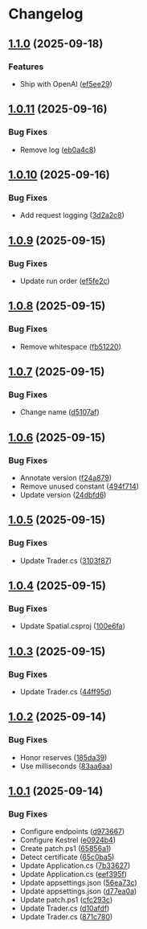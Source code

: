 # Changelog

## [1.1.0](https://github.com/sptlco/spatial/compare/spatial-cloud-1.0.11...spatial-cloud-1.1.0) (2025-09-18)


### Features

* Ship with OpenAI ([ef5ee29](https://github.com/sptlco/spatial/commit/ef5ee29006791437481c46ff8e98c53cbd2adf41))

## [1.0.11](https://github.com/sptlco/spatial/compare/spatial-cloud-1.0.10...spatial-cloud-1.0.11) (2025-09-16)


### Bug Fixes

* Remove log ([eb0a4c8](https://github.com/sptlco/spatial/commit/eb0a4c8a1b55b399409dfe7e7a905edba42fd5ef))

## [1.0.10](https://github.com/sptlco/spatial/compare/spatial-cloud-1.0.9...spatial-cloud-1.0.10) (2025-09-16)


### Bug Fixes

* Add request logging ([3d2a2c8](https://github.com/sptlco/spatial/commit/3d2a2c81e35731e5790c9096fd5b2d35c4bf3657))

## [1.0.9](https://github.com/sptlco/spatial/compare/spatial-cloud-1.0.8...spatial-cloud-1.0.9) (2025-09-15)


### Bug Fixes

* Update run order ([ef5fe2c](https://github.com/sptlco/spatial/commit/ef5fe2c5eca61d35b5b4cda4dc5c5b5d3dd28b41))

## [1.0.8](https://github.com/sptlco/spatial/compare/spatial-cloud-1.0.7...spatial-cloud-1.0.8) (2025-09-15)


### Bug Fixes

* Remove whitespace ([fb51220](https://github.com/sptlco/spatial/commit/fb512202f98b2c720fc134ff58d1da9538833909))

## [1.0.7](https://github.com/sptlco/spatial/compare/spatial-cloud-1.0.6...spatial-cloud-1.0.7) (2025-09-15)


### Bug Fixes

* Change name ([d5107af](https://github.com/sptlco/spatial/commit/d5107af0d81133030be692da698912edf41dda64))

## [1.0.6](https://github.com/sptlco/spatial/compare/spatial-cloud-1.0.5...spatial-cloud-1.0.6) (2025-09-15)


### Bug Fixes

* Annotate version ([f24a879](https://github.com/sptlco/spatial/commit/f24a87928da0daa218d3c5b6a1b3ee3c57d843a5))
* Remove unused constant ([494f714](https://github.com/sptlco/spatial/commit/494f714d9e1f786e1e3000dbfe64991d84aa55a4))
* Update version ([24dbfd6](https://github.com/sptlco/spatial/commit/24dbfd67b5392bfb7eb2197b08ef4bc29bdd1607))

## [1.0.5](https://github.com/sptlco/spatial/compare/spatial-cloud-1.0.4...spatial-cloud-1.0.5) (2025-09-15)


### Bug Fixes

* Update Trader.cs ([3103f87](https://github.com/sptlco/spatial/commit/3103f8704aa4d7624a80ce87748b22b64811ae8a))

## [1.0.4](https://github.com/sptlco/spatial/compare/spatial-cloud-1.0.3...spatial-cloud-1.0.4) (2025-09-15)


### Bug Fixes

* Update Spatial.csproj ([100e6fa](https://github.com/sptlco/spatial/commit/100e6fa6a169fc4c6de688e669852a5bad9e35c2))

## [1.0.3](https://github.com/sptlco/spatial/compare/spatial-cloud-1.0.2...spatial-cloud-1.0.3) (2025-09-15)


### Bug Fixes

* Update Trader.cs ([44ff95d](https://github.com/sptlco/spatial/commit/44ff95d1e0afe2ec85a229a749c2ea0f2d43da17))

## [1.0.2](https://github.com/sptlco/spatial/compare/spatial-cloud-1.0.1...spatial-cloud-1.0.2) (2025-09-14)


### Bug Fixes

* Honor reserves ([185da39](https://github.com/sptlco/spatial/commit/185da39017c55b56b40ca67a2308643028bfb5ac))
* Use milliseconds ([83aa6aa](https://github.com/sptlco/spatial/commit/83aa6aab4c9e36511a0d54ecb911d7e73facff61))

## [1.0.1](https://github.com/sptlco/spatial/compare/spatial-cloud-1.0.0...spatial-cloud-1.0.1) (2025-09-14)


### Bug Fixes

* Configure endpoints ([d973667](https://github.com/sptlco/spatial/commit/d973667e695bff40c3a5ce126bfc07fe22aad261))
* Configure Kestrel ([e0924b4](https://github.com/sptlco/spatial/commit/e0924b4dc7c2808cd3d2948a98ade282ade266df))
* Create patch.ps1 ([65856a1](https://github.com/sptlco/spatial/commit/65856a1ae4e4f58d5c35e1b4bf8d535a62ab9656))
* Detect certificate ([65c0ba5](https://github.com/sptlco/spatial/commit/65c0ba59fff666a8d4b5bd6afec9db14c664e4b8))
* Update Application.cs ([7b33627](https://github.com/sptlco/spatial/commit/7b33627541fde6a17155b4e1122ff2ffd435c4b0))
* Update Application.cs ([eef395f](https://github.com/sptlco/spatial/commit/eef395f1e7bea7a5ff0c32fb9cf22c8236e612fe))
* Update appsettings.json ([56ea73c](https://github.com/sptlco/spatial/commit/56ea73cc74e742439f842fd3e9112bb1b9e3eb2f))
* Update appsettings.json ([d77ea0a](https://github.com/sptlco/spatial/commit/d77ea0ad3207ca4848e491b1dbccf74ac5f021a5))
* Update patch.ps1 ([cfc293c](https://github.com/sptlco/spatial/commit/cfc293cb7c122aefd69716061d03c1b6927f6f99))
* Update Trader.cs ([d10afdf](https://github.com/sptlco/spatial/commit/d10afdfb5c0579606c8dece9d63f8b72496e1877))
* Update Trader.cs ([871c780](https://github.com/sptlco/spatial/commit/871c780737345edb488e5b0fa8b1f3d5e63b1ce0))
